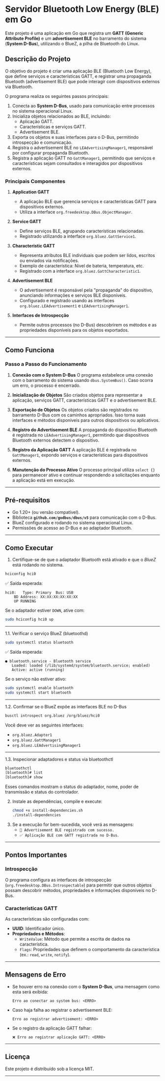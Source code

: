 # Servidor Bluetooth Low Energy (BLE) em Go

Este projeto é uma aplicação em Go que registra um **GATT (Generic Attribute Profile)** e um **advertisement BLE** no barramento do sistema (**System D-Bus**), utilizando o BlueZ, a pilha de Bluetooth do Linux.

## Descrição do Projeto

O objetivo do projeto é criar uma aplicação BLE (Bluetooth Low Energy), que define serviços e características GATT, e registrar uma propaganda Bluetooth (advertisement BLE) que pode interagir com dispositivos externos via Bluetooth.

O programa realiza os seguintes passos principais:

1. Conecta ao **System D-Bus**, usado para comunicação entre processos no sistema operacional Linux.
2. Inicializa objetos relacionados ao BLE, incluindo:
   - Aplicação GATT.
   - Características e serviços GATT.
   - Advertisement BLE.
3. Exporta os objetos e suas interfaces para o D-Bus, permitindo introspecção e comunicação.
4. Registra o advertisement BLE no `LEAdvertisingManager1`, responsável por configurar propaganda Bluetooth.
5. Registra a aplicação GATT no `GattManager1`, permitindo que serviços e características sejam consultados e interagidos por dispositivos externos.

### **Principais Componentes**

1. **Application GATT**

   - A aplicação BLE que gerencia serviços e características GATT para dispositivos externos.
   - Utiliza a interface `org.freedesktop.DBus.ObjectManager`.

2. **Service GATT**

   - Define serviços BLE, agrupando características relacionadas.
   - Registrado utilizando a interface `org.bluez.GattService1`.

3. **Characteristic GATT**

   - Representa atributos BLE individuais que podem ser lidos, escritos ou enviados via notificações.
   - Exemplo de característica: Nível de bateria, temperatura, etc.
   - Registrado com a interface `org.bluez.GattCharacteristic1`.

4. **Advertisement BLE**

   - O advertisement é responsável pela "propaganda" do dispositivo, anunciando informações e serviços BLE disponíveis.
   - Configurado e registrado usando as interfaces `org.bluez.LEAdvertisement1` e `LEAdvertisingManager1`.

5. **Interfaces de Introspecção**
   - Permite outros processos (no D-Bus) descobrirem os métodos e as propriedades disponíveis para os objetos exportados.

---

## **Como Funciona**

### Passo a Passo do Funcionamento

1. **Conexão com o System D-Bus**
   O programa estabelece uma conexão com o barramento do sistema usando `dbus.SystemBus()`. Caso ocorra um erro, o processo é encerrado.

2. **Inicialização de Objetos**
   São criados objetos para representar a aplicação, serviços GATT, características GATT e o advertisement BLE.

3. **Exportação de Objetos**
   Os objetos criados são registrados no barramento D-Bus com os caminhos apropriados. Isso torna suas interfaces e métodos disponíveis para outros dispositivos ou aplicativos.

4. **Registro do Advertisement BLE**
   A propaganda do dispositivo Bluetooth é registrada no `LEAdvertisingManager1`, permitindo que dispositivos Bluetooth externos detectem o dispositivo.

5. **Registro da Aplicação GATT**
   A aplicação BLE é registrada no `GattManager1`, expondo serviços e características para dispositivos externos.

6. **Manutenção do Processo Ativo**
   O processo principal utiliza `select {}` para permanecer ativo e continuar respondendo a solicitações enquanto a aplicação está em execução.

---

## **Pré-requisitos**

- Go 1.20+ (ou versão compatível).
- Biblioteca **`github.com/godbus/dbus/v5`** para comunicação com o D-Bus.
- BlueZ configurado e rodando no sistema operacional Linux.
- Permissões de acesso ao D-Bus e ao adaptador Bluetooth.

---

## **Como Executar**

1. Certifique-se de que o adaptador Bluetooth está ativado e que o _BlueZ_ está rodando no sistema.

```bash
hciconfig hci0
```

✅ Saída esperada:

```
hci0:	Type: Primary  Bus: USB
	BD Address: XX:XX:XX:XX:XX:XX
	UP RUNNING
```

Se o adaptador estiver `DOWN`, ative com:

```bash
sudo hciconfig hci0 up
```

---

1.1. Verificar o serviço BlueZ (bluetoothd)

```bash
sudo systemctl status bluetooth
```

✅ Saída esperada:

```
● bluetooth.service - Bluetooth service
   Loaded: loaded (/lib/systemd/system/bluetooth.service; enabled)
   Active: active (running)
```

Se o serviço não estiver ativo:

```bash
sudo systemctl enable bluetooth
sudo systemctl start bluetooth
```

---

1.2. Confirmar se o BlueZ expõe as interfaces BLE no D-Bus

```bash
busctl introspect org.bluez /org/bluez/hci0
```

Você deve ver as seguintes interfaces:

- `org.bluez.Adapter1`
- `org.bluez.GattManager1`
- `org.bluez.LEAdvertisingManager1`

---

1.3. Inspecionar adaptadores e status via bluetoothctl

```bash
bluetoothctl
[bluetooth]# list
[bluetooth]# show
```

Esses comandos mostram o status do adaptador, nome, poder de transmissão e status do controlador.

2. Instale as dependências, compile e execute:
   ```bash
   chmod +x install-dependencies.sh
   ./install-dependencies
   ```
3. Se a execução for bem-sucedida, você verá as mensagens:
   - `📡 Advertisement BLE registrado com sucesso.`
   - `✅ Aplicação BLE com GATT registrada no D-Bus`.

---

## **Pontos Importantes**

### Introspecção

O programa configura as interfaces de introspecção (`org.freedesktop.DBus.Introspectable`) para permitir que outros objetos possam descobrir métodos, propriedades e informações disponíveis no D-Bus.

### Características GATT

As características são configuradas com:

- **UUID**: Identificador único.
- **Propriedades e Métodos**:
  - `WriteValue`: Método que permite a escrita de dados na característica.
  - `Flags`: Propriedades que definem o comportamento da característica (ex.: `read`, `write`, `notify`).

---

## **Mensagens de Erro**

- Se houver erro na conexão com o **System D-Bus**, uma mensagem como esta será exibida:
  ```
  Erro ao conectar ao system bus: <ERRO>
  ```
- Caso haja falha ao registrar o advertisement BLE:
  ```
  Erro ao registrar advertisement: <ERRO>
  ```
- Se o registro da aplicação GATT falhar:
  ```
  ❌ Erro ao registrar aplicação GATT: <ERRO>
  ```

---

## **Licença**

Este projeto é distribuído sob a licença MIT.

---
